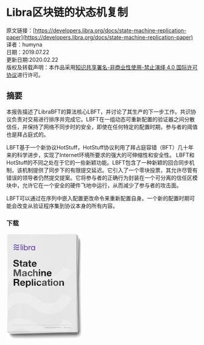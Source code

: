 # Libra区块链的状态机复制

原文链接：[https://developers.libra.org/docs/state-machine-replication-paper](https://developers.libra.org/docs/state-machine-replication-paper)<br />
译者：humyna<br />
日期：2019.07.22<br />
更新日期:2020.02.22<br />
版权及转载声明：本作品采用[知识共享署名-非商业性使用-禁止演绎 4.0 国际许可协议](https://creativecommons.org/licenses/by-nc-nd/4.0/)进行许可。

## 摘要
本报告描述了LibraBFT的算法核心LBFT，并讨论了其生产的下一步工作。共识协议负责对交易进行排序并完成它。LBFT在一组动态可重新配置的验证器之间分散信任，并保持了网络不同步时的安全，即使在任何特定的配置时期，参与者的阈值也是拜占庭式的。

LBFT基于一个新协议HotStuff，HotStuff协议利用了拜占庭容错（BFT）几十年来的科学进步，实现了Internet环境所要求的强大的可伸缩性和安全性。 LBFT和HotStuff的不同之处在于它的一些新颖功能。LBFT包含了一种新颖的回合同步机制，该机制提供了同步下的有限提交延迟。它引入了一个零块投票，其允许尽管有错误的领导者仍然提交提案。它将参与者的正确行为封装在一个可分离的信任区模块中，允许它在一个安全的硬件飞地中运行，从而减少了参与者的攻击面。

LBFT可以通过在序列中嵌入配置更改命令来重新配置自身。一个新的配置时期可能会改变从验证程序集到协议本身的所有内容。

### 下载
[![](./pics/1-4-3-1-state-machine-replication.png)](https://developers.libra.org/docs/assets/papers/libra-consensus-state-machine-replication-in-the-libra-blockchain/2019-11-08.pdf)
